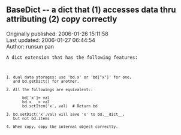 ## BaseDict -- a dict that (1) accesses data thru attributing (2) copy correctly  
Originally published: 2006-01-26 15:11:58  
Last updated: 2006-01-27 06:44:54  
Author: runsun pan  
  
<code>A dict extension that has the following features:

    1. dual data storages: use 'bd.x' or 'bd["x"]' for one,
       and bd.getDict() for another.

    2. All the followings are equivalent::

           bd['x']= val
           bd.x   = val
           bd.setItem('x', val)  # Return bd

    3. bd.setDict('x',val) will save 'x' to bd.__dict__,
       but not bd.items

    4. When copy, copy the internal object correctly.
</code>